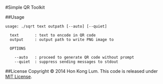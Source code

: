 #Simple QR Toolkit

##Usage
```
usage: ./sqrt text outpath [--auto] [--quiet]

  text       : text to encode in QR code
  output     : output path to write PNG image to

  OPTIONS

    --auto   : proceed to generate QR code without prompt
    --quiet  : suppress sending messages to stdout

```

##License
Copyright © 2014 Hon Kong Lum. This code is released under [MIT License](https://github.com/coffeesam/sqrt/blob/master/LICENSE).
